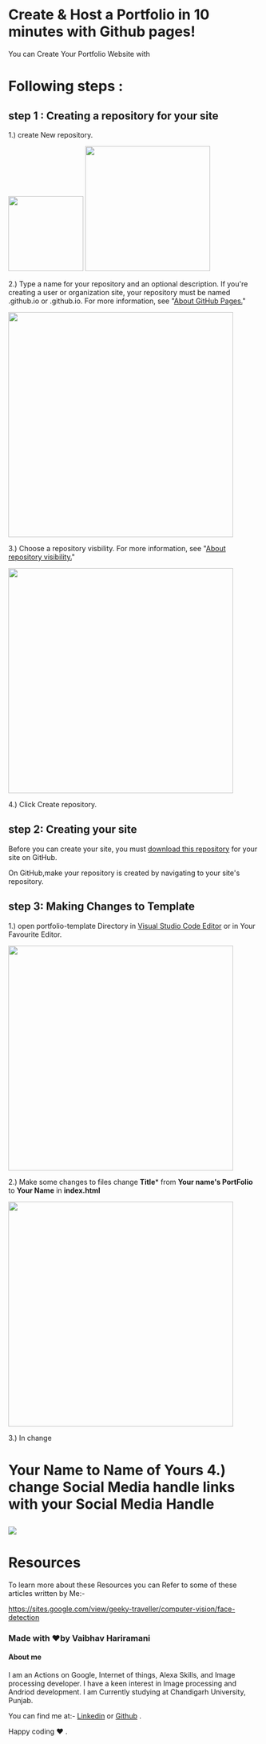 # Create & Host a Portfolio in 10 minutes with Github pages!
You can Create Your Portfolio Website with 
# Following steps :
## step 1 : Creating a repository for your site
1.) create New repository.

<img src="https://help.github.com/assets/images/help/repository/repo-create.png" width="150"/>                                       <img src="https://help.github.com/assets/images/help/repository/create-repository-owner.png" width="250"/>

2.) Type a name for your repository and an optional description. If you're creating a user or organization site, your repository must be named <user>.github.io or <organization>.github.io. For more information, see "[About GitHub Pages.](https://help.github.com/en/articles/about-github-pages#types-of-github-pages-sites)"
  
  <img src="https://help.github.com/assets/images/help/pages/create-repository-name-pages.png" width="450">
  
3.) Choose a repository visbility. For more information, see "[About repository visibility.](https://help.github.com/en/github/creating-cloning-and-archiving-repositories/about-repository-visibility)"

  <img src="https://help.github.com/assets/images/help/repository/create-repository-public-private.png" width="450"/>
  
4.) Click Create repository.
  
## step 2: Creating your site
Before you can create your site, you must [download this repository](https://github.com/vaibhavhariaramani/Portfolio-template/archive/master.zip) for your site on GitHub. 

On GitHub,make your repository is created by navigating to your site's repository.

## step 3: Making Changes to Template
1.) open portfolio-template Directory in [Visual Studio Code Editor](https://code.visualstudio.com/download) or in Your Favourite Editor.

<img src="https://github.com/vaibhavhariaramani/Portfolio-template/blob/master/images/img1.png" width="450"/>

2.) Make some changes to files
change **Title*** from **Your name's PortFolio** to **Your Name** in **index.html**

<img src="https://github.com/vaibhavhariaramani/Portfolio-template/blob/master/images/img2.png" width="450"/>

3.) In **<body>** change <h1> **Your Name** to **Name of Yours**
4.) change **Social Media handle links** with your **Social Media Handle**
  
  <img src="https://github.com/vaibhavhariaramani/Portfolio-template/blob/master/images/img3.png">
       
       
              
# Resources 

To learn more about these Resources you can Refer to some of these articles written by Me:-

https://sites.google.com/view/geeky-traveller/computer-vision/face-detection

### Made with ❤️by Vaibhav Hariramani
#### About me

I am an Actions on Google, Internet of things, Alexa Skills, and Image processing developer.
I have a keen interest in Image processing and Andriod development.
I am Currently studying at  Chandigarh University, Punjab.

You can find me at:-
[Linkedin](https://www.linkedin.com/in/vaibhav-hariramani-087488186/) or [Github](https://github.com/vaibhavhariaramani) .

Happy coding ❤️ .
